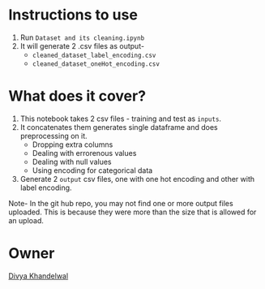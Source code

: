 # Instructions to use

1) Run `Dataset and its cleaning.ipynb`
2) It will generate 2 .csv files as output-
    * `cleaned_dataset_label_encoding.csv`
    * `cleaned_dataset_oneHot_encoding.csv`


# What does it cover?

1) This notebook takes 2 csv files - training and test as `inputs`.
2) It concatenates them generates single dataframe and does preprocessing on it.
    * Dropping extra columns
    * Dealing with errorenous values
    * Dealing with null values
    * Using encoding for categorical data
3) Generate 2 `output` csv files, one with one hot encoding and other with label encoding. 


Note- In the git hub repo, you may not find one or more output files uploaded. This is because they were more than the size that is allowed for an upload.

# Owner

[Divya Khandelwal](https://github.com/divyaKh)
